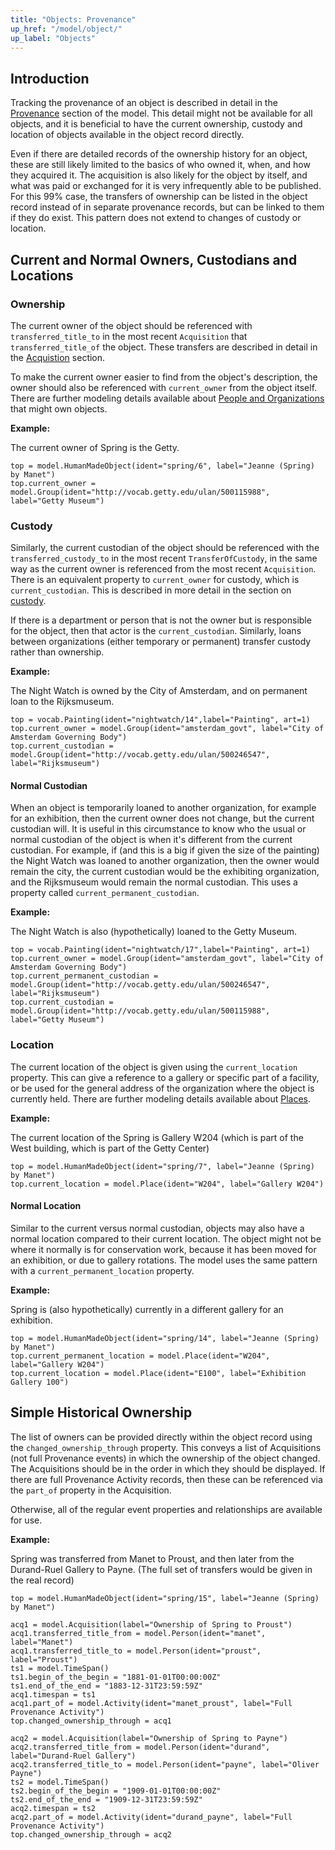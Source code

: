```yaml
---
title: "Objects: Provenance"
up_href: "/model/object/"
up_label: "Objects"
---
```




## Introduction

Tracking the provenance of an object is described in detail in the [Provenance](/model/provenance) section of the model. This detail might not be available for all objects, and it is beneficial to have the current ownership, custody and location of objects available in the object record directly. 

Even if there are detailed records of the ownership history for an object, these are still likely limited to the basics of who owned it, when, and how they acquired it. The acquisition is also likely for the object by itself, and what was paid or exchanged for it is very infrequently able to be published. For this 99% case, the transfers of ownership can be listed in the object record instead of in separate provenance records, but can be linked to them if they do exist. This pattern does not extend to changes of custody or location.


## Current and Normal Owners, Custodians and Locations

### Ownership

The current owner of the object should be referenced with `transferred_title_to` in the most recent `Acquisition` that `transferred_title_of` the object. These transfers are described in detail in the [Acquistion](/model/provenance/acquisition) section.

To make the current owner easier to find from the object's description, the owner should also be referenced with `current_owner` from the object itself. There are further modeling details available about [People and Organizations](/model/actor) that might own objects.

__Example:__

The current owner of Spring is the Getty.

```crom
top = model.HumanMadeObject(ident="spring/6", label="Jeanne (Spring) by Manet")
top.current_owner = model.Group(ident="http://vocab.getty.edu/ulan/500115988", label="Getty Museum")
```

### Custody

Similarly, the current custodian of the object should be referenced with the `transferred_custody_to` in the most recent `TransferOfCustody`, in the same way as the current owner is referenced from the most recent `Acquisition`. There is an equivalent property to `current_owner` for custody, which is `current_custodian`.  This is described in more detail in the section on [custody](/model/provenance/custody).

If there is a department or person that is not the owner but is responsible for the object, then that actor is the `current_custodian`. Similarly, loans between organizations (either temporary or permanent) transfer custody rather than ownership.

__Example:__

The Night Watch is owned by the City of Amsterdam, and on permanent loan to the Rijksmuseum.

```crom
top = vocab.Painting(ident="nightwatch/14",label="Painting", art=1)
top.current_owner = model.Group(ident="amsterdam_govt", label="City of Amsterdam Governing Body")
top.current_custodian = model.Group(ident="http://vocab.getty.edu/ulan/500246547", label="Rijksmuseum")
```

#### Normal Custodian

When an object is temporarily loaned to another organization, for example for an exhibition, then the current owner does not change, but the current custodian will. It is useful in this circumstance to know who the usual or normal custodian of the object is when it's different from the current custodian. For example, if (and this is a big if given the size of the painting) the Night Watch was loaned to another organization, then the owner would remain the city, the current custodian would be the exhibiting organization, and the Rijksmuseum would remain the normal custodian. This uses a property called `current_permanent_custodian`.

__Example:__

The Night Watch is also (hypothetically) loaned to the Getty Museum.

```crom
top = vocab.Painting(ident="nightwatch/17",label="Painting", art=1)
top.current_owner = model.Group(ident="amsterdam_govt", label="City of Amsterdam Governing Body")
top.current_permanent_custodian = model.Group(ident="http://vocab.getty.edu/ulan/500246547", label="Rijksmuseum")
top.current_custodian = model.Group(ident="http://vocab.getty.edu/ulan/500115988", label="Getty Museum")
```


### Location

The current location of the object is given using the `current_location` property.  This can give a reference to a gallery or specific part of a facility, or be used for the general address of the organization where the object is currently held. There are further modeling details available about [Places](/model/place/).

__Example:__

The current location of the Spring is Gallery W204 (which is part of the West building, which is part of the Getty Center)

```crom
top = model.HumanMadeObject(ident="spring/7", label="Jeanne (Spring) by Manet")
top.current_location = model.Place(ident="W204", label="Gallery W204")
```

#### Normal Location

Similar to the current versus normal custodian, objects may also have a normal location compared to their current location. The object might not be where it normally is for conservation work, because it has been moved for an exhibition, or due to gallery rotations.  The model uses the same pattern with a `current_permanent_location` property.

__Example:__

Spring is (also hypothetically) currently in a different gallery for an exhibition.

```crom
top = model.HumanMadeObject(ident="spring/14", label="Jeanne (Spring) by Manet")
top.current_permanent_location = model.Place(ident="W204", label="Gallery W204")
top.current_location = model.Place(ident="E100", label="Exhibition Gallery 100")
```


## Simple Historical Ownership

The list of owners can be provided directly within the object record using the `changed_ownership_through` property.
This conveys a list of Acquisitions (not full Provenance events) in which the ownership of the object changed. The Acquisitions should be in the order in which they should be displayed. If there are full Provenance Activity records, then these can be referenced via the `part_of` property in the Acquisition.

Otherwise, all of the regular event properties and relationships are available for use.

__Example:__

Spring was transferred from Manet to Proust, and then later from the Durand-Ruel Gallery to Payne.
(The full set of transfers would be given in the real record)

```crom
top = model.HumanMadeObject(ident="spring/15", label="Jeanne (Spring) by Manet")

acq1 = model.Acquisition(label="Ownership of Spring to Proust")
acq1.transferred_title_from = model.Person(ident="manet", label="Manet")
acq1.transferred_title_to = model.Person(ident="proust", label="Proust")
ts1 = model.TimeSpan()
ts1.begin_of_the_begin = "1881-01-01T00:00:00Z"
ts1.end_of_the_end = "1883-12-31T23:59:59Z"
acq1.timespan = ts1
acq1.part_of = model.Activity(ident="manet_proust", label="Full Provenance Activity")
top.changed_ownership_through = acq1

acq2 = model.Acquisition(label="Ownership of Spring to Payne")
acq2.transferred_title_from = model.Person(ident="durand", label="Durand-Ruel Gallery")
acq2.transferred_title_to = model.Person(ident="payne", label="Oliver Payne")
ts2 = model.TimeSpan()
ts2.begin_of_the_begin = "1909-01-01T00:00:00Z"
ts2.end_of_the_end = "1909-12-31T23:59:59Z"
acq2.timespan = ts2
acq2.part_of = model.Activity(ident="durand_payne", label="Full Provenance Activity")
top.changed_ownership_through = acq2
```



